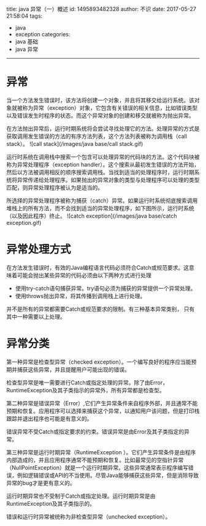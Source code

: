 title: java 异常（一）概述
id: 1495893482328
author: 不识
date: 2017-05-27 21:58:04
tags:
  - java
  - exception
categories:
  - java 基础
  - java 异常
---
# 异常
当一个方法发生错误时，该方法将创建一个对象，并且将其移交给运行系统。该对象就被称为异常（exception）对象，它包含有关错误的相关信息，比如错误类型以及错误发生时程序的状态。而这个异常对象的创建和移交就被称为抛出异常。

在方法抛出异常后，运行时期系统将会尝试寻找处理它的方法。处理异常的方式是获取调用发生错误的方法的有序方法列表，这个方法列表被称为调用栈（call stack）。
![call stack](/images/java base/call stack.gif)

<!-- more -->
运行时系统在调用栈中搜索一个包含可以处理异常的代码块的方法。这个代码块被称为异常处理程序（exception handler）。这个搜索从最初发生错误的方法开始，然后以方法被调用相反的顺序搜索调用栈。当找到适当的处理程序时，运行时期系统将异常传递给处理程序。如果抛出的异常对象的类型与处理程序可以处理的类型匹配，则异常处理程序被认为是适当的。

所选择的异常处理程序被称为捕获（catch）异常。如果运行时系统彻底搜索调用堆栈上的所有方法，而不会找到适当的异常处理程序，如下图所示，运行时系统（以及因此程序）终止。
![catch exception](/images/java base/catch exception.gif)
# 异常处理方式
在方法发生错误时，有效的Java编程语言代码必须符合Catch或规范要求。这意味着可能会抛出某些异常的代码必须由以下两种方式进行处理
- 使用try-catch语句捕获异常。try语句必须为捕获的异常提供一个异常处理。
- 使用throws抛出异常，将其传播到调用栈上进行处理。

并不是所有的异常都需要Catch或规范要求的限制。有三种基本异常类别， 只有其中一种需要以上处理。
 
# 异常分类

第一种异常是检查型异常（checked exception）。一个编写良好的程序应当能预期并捕获这些异常，并且提醒用户可能出现的错误。

检查型异常是唯一需要进行Catch或指定处理的异常。除了由Error，RuntimeException及其子类指示的异常外，所有异常都是检查型。

第二种异常是错误异常（Error）,它们产生异常条件来自程序外部，并且通常不能预期和恢复。应用程序可以选择来捕获这个异常，以通知用户该问题，但是打印栈跟踪并退出程序也可能是有意义的。

错误异常不受Catch或指定要求的约束。错误异常是由Error及其子类指定的异常。

第三种异常是运行时期异常（RuntimeException ）。它们产生异常条件是由程序内部造成的，并且应用程序通常不能预期和恢复。比如最常见的空指针异常（NullPointException）就是一个运行时期异常。这些异常通常表示程序编写错误，例如逻辑错误或API的不当使用。尽管Java能够捕获这些异常，但是消除导致异常的bug才是更有意义的。

运行时期异常也不受制于Catch或指定处理。运行时期异常是由RuntimeException及其子类指示的。

错误和运行时异常被统称为非检查型异常（unchecked exception）。